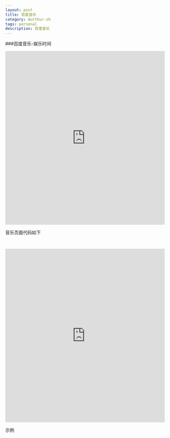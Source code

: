 ```yaml
---
layout: post
title: 百度音乐
category: Aurthur-zh
tags: personal
description: 百度音乐
---
```

###百度音乐-娱乐时间
<p>
	<iframe src="http://fm.baidu.com" scrolling="no" id="mainFrame" onload="IFrameReSize(&quot;mainFrame&quot;);IFrameReSizeWidth(&quot;mainFrame&quot;);" frameborder="0" height="550px" width="100%"></iframe>
</p>

音乐页面代码如下
<pre><code>
	<iframe src="http://fm.baidu.com" scrolling="no" id="mainFrame" onload="IFrameReSize(&quot;mainFrame&quot;);IFrameReSizeWidth(&quot;mainFrame&quot;);" frameborder="0" height="550px" width="100%"></iframe>
</code></pre>
示例